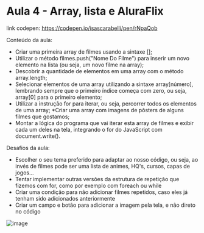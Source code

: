 # Aula 4 - Array, lista e AluraFlix

link codepen: https://codepen.io/isascarabelli/pen/rNpaQob

Conteúdo da aula:
* Criar uma primeira array de filmes usando a sintaxe [];
* Utilizar o método filmes.push("Nome Do Filme") para inserir um novo elemento na lista (ou seja, um novo filme na array);
* Descobrir a quantidade de elementos em uma array com o método array.length;
* Selecionar elementos de uma array utilizando a sintaxe array[número], lembrando sempre que o primeiro índice começa com zero, ou seja, array[0] para o primeiro elemento;
* Utilizar a instrução for para iterar, ou seja, percorrer todos os elementos de uma array;
*Criar uma array com imagens de pôsters de alguns filmes que gostamos;
* Montar a lógica do programa que vai iterar esta array de filmes e exibir cada um deles na tela, integrando o for do JavaScript com document.write().

Desafios da aula:
* Escolher o seu tema preferido para adaptar ao nosso código, ou seja, ao invés de filmes pode ser uma lista de animes, HQ's, cursos, capas de jogos...
* Tentar implementar outras versões da estrutura de repetição que fizemos com for, como por exemplo com foreach ou while
* Criar uma condição para não adicionar filmes repetidos, caso eles já tenham sido adicionados anteriormente
* Criar um campo e botão para adicionar a imagem pela tela, e não direto no código

![image](https://user-images.githubusercontent.com/73960096/158644516-11b3d7ff-c561-44a3-a7eb-405eeefd4e05.png)
